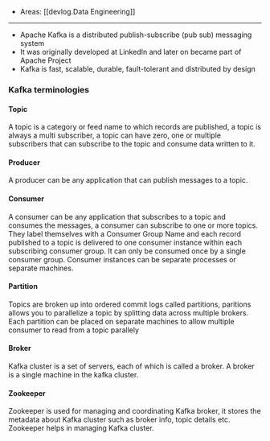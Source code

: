
- Areas: [[devlog.Data Engineering]]

---

- Apache Kafka is a distributed publish-subscribe (pub sub) messaging system
- It was originally developed at LinkedIn and later on became part of Apache Project
- Kafka is fast, scalable, durable, fault-tolerant and distributed by design

### Kafka terminologies

#### Topic

A topic is a category or feed name to which records are published, a topic is always a multi subscriber, a topic can have zero, one or multiple subscribers that can subscribe to the topic and consume data written to it.

#### Producer

A producer can be any application that can publish messages to a topic.

#### Consumer

A consumer can be any application that subscribes to a topic and consumes the messages, a consumer can subscribe to one or more topics. They label themselves with a Consumer Group Name and each record published to a topic is delivered to one consumer instance within each subscribing consumer group. It can only be consumed once by a single consumer group. Consumer instances can be separate processes or separate machines.

#### Partition

Topics are broken up into ordered commit logs called partitions, paritions allows you to parallelize a topic by splitting data across multiple brokers. Each partition can be placed on separate machines to allow multiple consumer to read from a topic parallely

#### Broker

Kafka cluster is a set of servers, each of which is called a broker. A broker is a single machine in the kafka cluster.

#### Zookeeper

Zookeeper is used for managing and coordinating Kafka broker, it stores the metadata about Kafka cluster such as broker info, topic details etc. Zookeeper helps in managing Kafka cluster.
